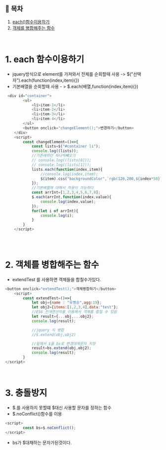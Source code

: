 ## 🔖 목차

1. [each()함수이용하기](#1-each-함수이용하기)<br/>
2. [객체를 병합해주는 함수](#2-객체를-병합해주는-함수)<br/>



<br/>



# 1. each 함수이용하기
- jquery방식으로 element를 가져와서 전체를 순회할때 사용 -> $("선택자").each(function(index,item){})
- 기본배열을 순회할때 사용 - > $.each(배열,function(index,item){})

```javascript
 <div id="container">
        <ul>
            <li>item-1</li>
            <li>item-2</li>
            <li>item-3</li>
            <li>item-4</li>
        </ul>
        <button onclick="changeElement();">변경하기</button>
    </div>
    <script>
        const changeElement=()=>{
            const lists=$("#container li");
            console.log((lists));
            //기존에하던 하나씩뺴오기
            // console.log((lists[0]));
            // console.log((lists[1]));
            lists.each(function(index,item){
                //console.log(index,item);
                $(item).css("backgroundColor",`rgb(120,200,${index*50})`);
            });
            //기본배열에 대해서 적용이 가능하다
            const arrInt=[1,2,3,4,5,6,7,8];
            $.each(arrInt,function(index,value){
                console.log(index,value);
            });
            for(let i of arrInt){
                console.log(i);
            }
        }
    </script>
    
```

<br/>

# 2. 객체를 병합해주는 함수
- extendTest 를 사용하면 객체들을 합칠수가있다.


```javascript
<button onclick="extendTest();">객체병합하기</button>
    <script>
        const extendTest=()=>{
            let obj={name : "유병승",agg:19};
            let obj2={items:[1,2,3,4],data:"test"};
            //ES6 전개연산자를 이용해서 객체를 합칠 수 있음
            let result={...obj,...obj2};
            console.log(result);

            //jquery 식 병합
            //$.extend(obj,obj2)

            //밑에서 $을 bs로 변경대체문자 지정
            result=bs.extend(obj,obj2);
            console.log(result);
        }
</script>
```

<br/>

# 3. 충돌방지


- $.를 사용하지 못할떄 $대신 사용할 문자를 정하는 함수
- $.noConflict()함수를 이용

```javascript
<script>
        const bs=$.noConflict();
</script>
```
- bs가 $대채하는 문자가된것이다.























